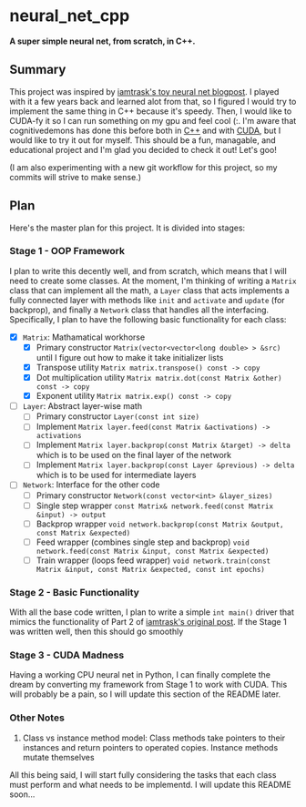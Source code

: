 # neural_net_cpp

**A super simple neural net, from scratch, in C++.**

## Summary

This project was inspired by [iamtrask's toy neural net blogpost](https://iamtrask.github.io/2015/07/12/basic-python-network/). I played with it a few years back and learned alot from that, so I figured I would try to implement the same thing in C++ because it's speedy. Then, I would like to CUDA-fy it so I can run something on my gpu and feel cool (:. I'm aware that cognitivedemons has done this before both in [C++](https://cognitivedemons.wordpress.com/2017/07/06/a-neural-network-in-10-lines-of-c-code/) and with [CUDA](https://cognitivedemons.wordpress.com/2017/09/02/a-neural-network-in-10-lines-of-cuda-c-code/), but I would like to try it out for myself. This should be a fun, managable, and educational project and I'm glad you decided to check it out! Let's goo!

(I am also experimenting with a new git workflow for this project, so my commits will strive to make sense.)

## Plan

Here's the master plan for this project. It is divided into stages:

### Stage 1 - OOP Framework

I plan to write this decently well, and from scratch, which means that I will need to create some classes. At the moment, I'm thinking of writing a `Matrix` class that can implement all the math, a `Layer` class that acts implements a fully connected layer with methods like `init` and `activate` and `update` (for backprop), and finally a `Network` class that handles all the interfacing. Specifically, I plan to have the following basic functionality for each class:

- [x] `Matrix`: Mathamatical workhorse
  - [x] Primary constructor `Matrix(vector<vector<long double> > &src)` until I figure out how to make it take initializer lists
  - [x] Transpose utility `Matrix matrix.transpose() const -> copy`
  - [x] Dot multiplication utility `Matrix matrix.dot(const Matrix &other) const -> copy`
  - [x] Exponent utility `Matrix matrix.exp() const -> copy`
- [ ] `Layer`: Abstract layer-wise math
  - [ ] Primary constructor `Layer(const int size)`
  - [ ] Implement `Matrix layer.feed(const Matrix &activations) -> activations`
  - [ ] Implement `Matrix layer.backprop(const Matrix &target) -> delta` which is to be used on the final layer of the network
  - [ ] Implement `Matrix layer.backprop(const Layer &previous) -> delta` which is to be used for intermediate layers
- [ ] `Network`: Interface for the other code
  - [ ] Primary constructor `Network(const vector<int> &layer_sizes)`
  - [ ] Single step wrapper `const Matrix& network.feed(const Matrix &input) -> output`
  - [ ] Backprop wrapper `void network.backprop(const Matrix &output, const Matrix &expected)`
  - [ ] Feed wrapper (combines single step and backprop) `void network.feed(const Matrix &input, const Matrix &expected)`
  - [ ] Train wrapper (loops feed wrapper) `void network.train(const Matrix &input, const Matrix &expected, const int epochs)`

### Stage 2 - Basic Functionality

With all the base code written, I plan to write a simple `int main()` driver that mimics the functionality of Part 2 of [iamtrask's original post](https://iamtrask.github.io/2015/07/12/basic-python-network/). If the Stage 1 was written well, then this should go smoothly

### Stage 3 - CUDA Madness

Having a working CPU neural net in Python, I can finally complete the dream by converting my framework from Stage 1 to work with CUDA. This will probably be a pain, so I will update this section of the README later.

### Other Notes

1. Class vs instance method model: Class methods take pointers to their instances and return pointers to operated copies. Instance methods mutate themselves

All this being said, I will start fully considering the tasks that each class must perform and what needs to be implementd. I will update this README soon...
